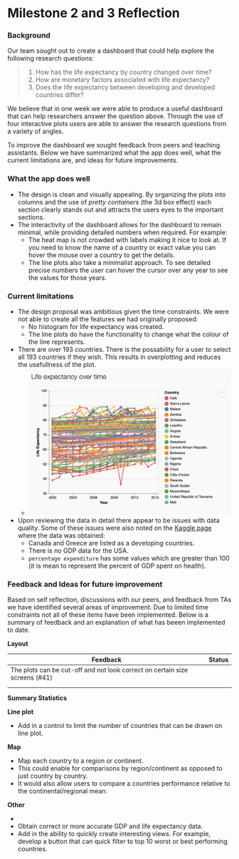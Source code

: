 # Milestone 2 and 3 Reflection

### Background

Our team sought out to create a dashboard that could help explore the following research questions:

> 1. How has the life expectancy by country changed over time?
> 2. How are monetary factors associated with life expectancy?
> 3. Does the life expectancy between developing and developed countries differ?

We believe that in one week we were able to produce a useful dashboard that can help researchers answer the question above. Through the use of four interactive plots users are able to answer the research questions from a variety of angles.

To improve the dashboard we sought feedback from peers and teaching assistants. Below we have summarized what the app does well, what the current limitations are, and ideas for future improvements.

### What the app does well

- The design is clean and visually appealing. By organizing the plots into columns and the use of *pretty containers* (the 3d box effect) each section clearly stands out and attracts the users eyes to the important sections.
- The interactivity of the dashboard allows for the dashboard to remain minimal, while providing detailed numbers when required. For example:
  - The heat map is not crowded with labels making it nice to look at. If you need to know the name of a country or exact value you can hover the mouse over a country to get the details.
  - The line plots also take a minimalist approach. To see detailed precise numbers the user can hover the cursor over any year to see the values for those years.

### Current limitations

- The design proposal was ambitious given the time constraints. We were not able to create all the features we had originally proposed:
  - No histogram for life expectancy was created.
  - The line plots do have the functionality to change what the colour of the line represents.
- There are over 193 countries. There is the possability for a user to select all 193 countries if they wish. This results in overplotting and reduces the usefullness of the plot.
  - ![overplotting_example](../assets/overplotting_example.png)
- Upon reviewing the data in detail there appear to be issues with data quality. Some of these issues were also noted on the [Kaggle page](https://www.kaggle.com/kumarajarshi/life-expectancy-who/data) where the data was obtained:
  - Canada and Greece are listed as a developing countries.
  - There is no GDP data for the USA.
  - `percentage expenditure` has some values which are greater than 100 (it is mean to represent the percent of GDP spent on health).

### Feedback and Ideas for future improvement

Based on self reflection, discussions with our peers, and feedback from TAs we have identified several areas of improvement. Due to limited time constraints not all of these items have been implemented. Below is a summary of feedback and an explanation of what has beeen implemented to date.

**Layout**

| Feedback                                                     | Status |
| ------------------------------------------------------------ | ------ |
| The plots can be cut-off and not look correct on certain size screens (#41) |        |
|                                                              |        |
|                                                              |        |

**Summary Statistics**

**Line plot**

- Add in a control to limit the number of countries that can be drawn on line plot.

**Map**

- Map each country to a region or continent.
- This could enable for comparisons by region/continent as opposed to just country by country.
- It would also allow users to compare a countries performance relative to the continental/regional mean.

**Other**

- 
- Obtain correct or more accurate GDP and life expectancy data.
- Add in the ability to quickly create interesting views. For example, develop a button that can quick filter to top 10 worst or best performing countries.